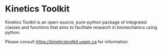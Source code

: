 Kinetics Toolkit
================

Kinetics Toolkit is an open-source, pure-python package of integrated
classes and functions that aims to facilitate research in biomechanics using
python.

Please consult https://kineticstoolkit.uqam.ca for information.

